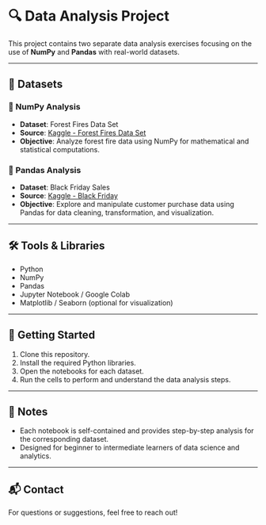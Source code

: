 # 🔍 Data Analysis Project

This project contains two separate data analysis exercises focusing on the use of **NumPy** and **Pandas** with real-world datasets.

---

## 📁 Datasets

### 📌 NumPy Analysis
- **Dataset**: Forest Fires Data Set  
- **Source**: [Kaggle - Forest Fires Data Set](https://www.kaggle.com/datasets/elikplim/forest-fires-data-set)
- **Objective**: Analyze forest fire data using NumPy for mathematical and statistical computations.

### 📌 Pandas Analysis
- **Dataset**: Black Friday Sales  
- **Source**: [Kaggle - Black Friday](https://www.kaggle.com/datasets/sdolezel/black-friday)
- **Objective**: Explore and manipulate customer purchase data using Pandas for data cleaning, transformation, and visualization.

---

## 🛠️ Tools & Libraries
- Python
- NumPy
- Pandas
- Jupyter Notebook / Google Colab
- Matplotlib / Seaborn (optional for visualization)

---

## 🚀 Getting Started
1. Clone this repository.
2. Install the required Python libraries.
3. Open the notebooks for each dataset.
4. Run the cells to perform and understand the data analysis steps.

---

## 📌 Notes
- Each notebook is self-contained and provides step-by-step analysis for the corresponding dataset.
- Designed for beginner to intermediate learners of data science and analytics.

---

## 📬 Contact
For questions or suggestions, feel free to reach out!

